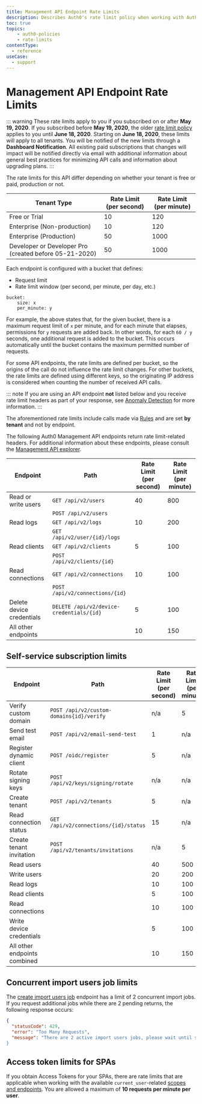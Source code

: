 ```yaml
---
title: Management API Endpoint Rate Limits
description: Describes Auth0's rate limit policy when working with Auth0 Management API endpoints.
toc: true
topics:
    - auth0-policies
    - rate-limits
contentType:
  - reference
useCase:
  - support
---
```

# Management API Endpoint Rate Limits

::: warning
These rate limits apply to you if you subscribed on or after **May 19, 2020**. If you subscribed before **May 19, 2020**, the older [rate limit policy](/policies/legacy-rate-limits) applies to you until **June 18, 2020**. Starting on **June 18, 2020**, these limits will apply to all tenants. You will be notified of the new limits through a **Dashboard Notification**. All existing paid subscriptions that changes will impact will be notified directly via email with additional information about general best practices for minimizing API calls and information about upgrading plans.
:::

The rate limits for this API differ depending on whether your tenant is free or paid, production or not.

| Tenant Type | Rate Limit (per second) | Rate Limit (per minute) |
| - | - | - |
| Free or Trial | 10 | 120 |
| Enterprise (Non-production) | 10 | 120 |
| Enterprise (Production) | 50 | 1000 |
| Developer or Developer Pro (created before 05-21-2020) | 50 | 1000 |

Each endpoint is configured with a bucket that defines:

-  Request limit
-  Rate limit window (per second, per minute, per day, etc.)

```text
bucket:
    size: x
    per_minute: y
```

For example, the above states that, for the given bucket, there is a maximum request limit of `x` per minute, and for each minute that elapses, permissions for `y` requests are added back. In other words, for each `60 / y` seconds, one additional request is added to the bucket. This occurs automatically until the bucket contains the maximum permitted number of requests.

For some API endpoints, the rate limits are defined per bucket, so the origins of the call do not influence the rate limit changes. For other buckets, the rate limits are defined using different keys, so the originating IP address is considered when counting the number of received API calls.

::: note
If you are using an API endpoint **not** listed below and you receive rate limit headers as part of your response, see [Anomaly Detection](/anomaly-detection) for more information.
:::

The aforementioned rate limits include calls made via [Rules](/rules) and are set **by tenant** and not by endpoint.

The following Auth0 Management API endpoints return rate limit-related headers. For additional information about these endpoints, please consult the [Management API explorer](/api/management/v2).

| Endpoint | Path | Rate Limit (per second) | Rate Limit (per minute) |
| - | - | - | - |
| Read or write users | `GET /api/v2/users` | 40 | 800 |
| | `POST /api/v2/users` | | |
| Read logs | `GET /api/v2/logs` | 10 | 200 |
| | `GET /api/v2/user/{id}/logs` | |
| Read clients | `GET /api/v2/clients` | 5 | 100 |
| | `POST /api/v2/clients/{id}` | |
| Read connections | `GET /api/v2/connections` | 10 | 100 |
| | `POST /api/v2/connections/{id}` | |
| Delete device credentials | `DELETE /api/v2/device-credentials/{id}` | 5 | 100 |
| All other endpoints | | 10 | 150 |

## Self-service subscription limits

| Endpoint | Path | Rate Limit (per second) | Rate Limit (per minute) | Rate Limit (per day) |
| - | - | - | - | - |
| Verify custom domain | `POST /api/v2/custom-domains{id}/verify` | n/a | 5 | n/a |
| Send test email | `POST /api/v2/email-send-test` | 1 | n/a | n/a |
| Register dynamic client | `POST /oidc/register` | 5 | n/a | n/a |
| Rotate signing keys | `POST /api/v2/keys/signing/rotate` | n/a | n/a | 5 |
| Create tenant | `POST /api/v2/tenants` | 5 | n/a | n/a |
| Read connection status | `GET /api/v2/connections/{id}/status` | 15 | n/a | n/a |
| Create tenant invitation | `POST /api/v2/tenants/invitations` | n/a | 5 | n/a |
| Read users | | 40 | 500 | n/a |
| Write users | | 20 | 200 | n/a |
| Read logs | | 10 | 100 | n/a |
| Read clients | | 5 | 100 | n/a |
| Read connections | | 10 | 100 | n/a |
| Write device credentials | | 5 | 100 | n/a |
| All other endpoints combined | | 10 | 150 | n/a |

## Concurrent import users job limits

The [create import users job](/api/management/v2#!/Jobs/post_users_imports) endpoint has a limit of 2 concurrent import jobs. If you request additional jobs while there are 2 pending returns, the following response occurs:

```json
{
  "statusCode": 429,
  "error": "Too Many Requests",
  "message": "There are 2 active import users jobs, please wait until some of them are finished and try again
}
```

## Access token limits for SPAs

If you obtain Access Tokens for your SPAs, there are rate limits that are applicable when working with the available `current_user`-related [scopes and endpoints](/api/management/v2/get-access-tokens-for-spas#available-scopes-and-endpoints). You are allowed a maximum of **10 requests per minute per user**.
